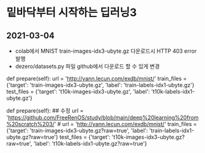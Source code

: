 # 밑바닥부터 시작하는 딥러닝3
## 2021-03-04
- colab에서 MNIST train-images-idx3-ubyte.gz 다운로드시 HTTP 403 error 발행
- dezero/datasets.py 파일 github에서 다운로드 할 수 있게 변경
		
def prepare(self):
        url = 'http://yann.lecun.com/exdb/mnist/'
        train_files = {'target': 'train-images-idx3-ubyte.gz',
                       'label': 'train-labels-idx1-ubyte.gz'}
        test_files = {'target': 't10k-images-idx3-ubyte.gz',
                      'label': 't10k-labels-idx1-ubyte.gz'}
		
def prepare(self):
        ## 수정
        url = 'https://github.com/FreeRenOS/study/blob/main/deep%20learning%20from%20scratch%203/'
        # url = 'http://yann.lecun.com/exdb/mnist/'
        train_files = {'target': 'train-images-idx3-ubyte.gz?raw=true',
                       'label': 'train-labels-idx1-ubyte.gz?raw=true'}
        test_files = {'target': 't10k-images-idx3-ubyte.gz?raw=true',
                      'label': 't10k-labels-idx1-ubyte.gz?raw=true'}
